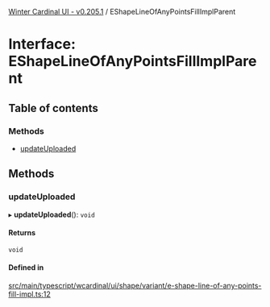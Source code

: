 [Winter Cardinal UI - v0.205.1](../index.md) / EShapeLineOfAnyPointsFillImplParent

# Interface: EShapeLineOfAnyPointsFillImplParent

## Table of contents

### Methods

- [updateUploaded](EShapeLineOfAnyPointsFillImplParent.md#updateuploaded)

## Methods

### updateUploaded

▸ **updateUploaded**(): `void`

#### Returns

`void`

#### Defined in

[src/main/typescript/wcardinal/ui/shape/variant/e-shape-line-of-any-points-fill-impl.ts:12](https://github.com/winter-cardinal/winter-cardinal-ui/blob/v0.205.1/src/main/typescript/wcardinal/ui/shape/variant/e-shape-line-of-any-points-fill-impl.ts#L12)
